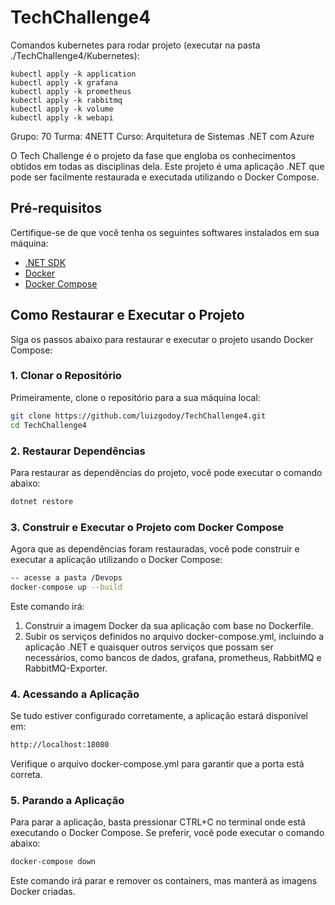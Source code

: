# TechChallenge4

Comandos kubernetes para rodar projeto (executar na pasta ./TechChallenge4/Kubernetes):

```
kubectl apply -k application
kubectl apply -k grafana
kubectl apply -k prometheus
kubectl apply -k rabbitmq
kubectl apply -k volume
kubectl apply -k webapi
```

Grupo: 70
Turma: 4NETT
Curso: Arquitetura de Sistemas .NET com Azure

O Tech Challenge é o projeto da fase que engloba os conhecimentos obtidos em todas as disciplinas dela.
Este projeto é uma aplicação .NET que pode ser facilmente restaurada e executada utilizando o Docker Compose. 

## Pré-requisitos

Certifique-se de que você tenha os seguintes softwares instalados em sua máquina:

- [.NET SDK](https://dotnet.microsoft.com/download/dotnet)
- [Docker](https://www.docker.com/get-started)
- [Docker Compose](https://docs.docker.com/compose/install/)

## Como Restaurar e Executar o Projeto

Siga os passos abaixo para restaurar e executar o projeto usando Docker Compose:

### 1. Clonar o Repositório

Primeiramente, clone o repositório para a sua máquina local:

```bash
git clone https://github.com/luizgodoy/TechChallenge4.git
cd TechChallenge4
````

### 2. Restaurar Dependências

Para restaurar as dependências do projeto, você pode executar o comando abaixo:

```bash
dotnet restore
```

### 3. Construir e Executar o Projeto com Docker Compose

Agora que as dependências foram restauradas, você pode construir e executar a aplicação utilizando o Docker Compose:

```bash
-- acesse a pasta /Devops
docker-compose up --build
```
Este comando irá:

1) Construir a imagem Docker da sua aplicação com base no Dockerfile.
2) Subir os serviços definidos no arquivo docker-compose.yml, incluindo a aplicação .NET e quaisquer outros serviços que possam ser necessários, como bancos de dados, grafana, prometheus, RabbitMQ e RabbitMQ-Exporter.

### 4. Acessando a Aplicação

Se tudo estiver configurado corretamente, a aplicação estará disponível em:

```bash
http://localhost:18080
```
Verifique o arquivo docker-compose.yml para garantir que a porta está correta.

### 5. Parando a Aplicação

Para parar a aplicação, basta pressionar CTRL+C no terminal onde está executando o Docker Compose. Se preferir, você pode executar o comando abaixo:

```bash
docker-compose down
```
Este comando irá parar e remover os containers, mas manterá as imagens Docker criadas.
